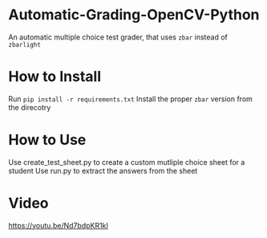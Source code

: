 # Automatic-Grading-OpenCV-Python
An automatic multiple choice test grader, that uses `zbar` instead of `zbarlight`

# How to Install
Run `pip install -r requirements.txt`
Install the proper `zbar` version from the direcotry

# How to Use
Use create_test_sheet.py to create a custom mutliple choice sheet for a student
Use run.py to extract the answers from the sheet

# Video
https://youtu.be/Nd7bdpKR1kI
